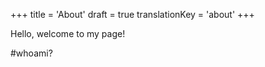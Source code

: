 +++
title = 'About'
draft = true
translationKey = 'about'
+++

Hello, welcome to my page!

#whoami?

